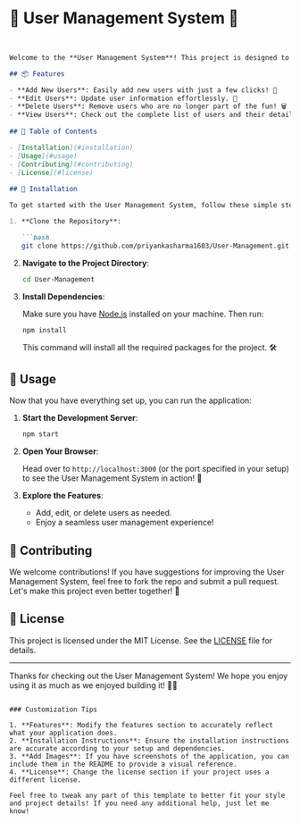 # 🎉 User Management System 🚀

```markdown


Welcome to the **User Management System**! This project is designed to make managing users a breeze. Whether you're adding new users, editing existing ones, or just browsing through the list, this app has you covered!

## 📦 Features

- **Add New Users**: Easily add new users with just a few clicks! 🎈
- **Edit Users**: Update user information effortlessly. 📝
- **Delete Users**: Remove users who are no longer part of the fun! 🗑️
- **View Users**: Check out the complete list of users and their details. 👀
  
## 📖 Table of Contents

- [Installation](#installation)
- [Usage](#usage)
- [Contributing](#contributing)
- [License](#license)
  
## 🔧 Installation

To get started with the User Management System, follow these simple steps:

1. **Clone the Repository**:

   ```bash
   git clone https://github.com/priyankasharma1603/User-Management.git
   ```

2. **Navigate to the Project Directory**:

   ```bash
   cd User-Management
   ```

3. **Install Dependencies**:

   Make sure you have [Node.js](https://nodejs.org/) installed on your machine. Then run:

   ```bash
   npm install
   ```

   This command will install all the required packages for the project. 🛠️

## 🚀 Usage

Now that you have everything set up, you can run the application:

1. **Start the Development Server**:

   ```bash
   npm start
   ```

2. **Open Your Browser**:

   Head over to `http://localhost:3000` (or the port specified in your setup) to see the User Management System in action! 🎉

3. **Explore the Features**:

   - Add, edit, or delete users as needed.
   - Enjoy a seamless user management experience!

## 🤝 Contributing

We welcome contributions! If you have suggestions for improving the User Management System, feel free to fork the repo and submit a pull request. Let's make this project even better together! 🙌

## 📄 License

This project is licensed under the MIT License. See the [LICENSE](LICENSE) file for details.

---

Thanks for checking out the User Management System! We hope you enjoy using it as much as we enjoyed building it! 🚀✨

```

### Customization Tips

1. **Features**: Modify the features section to accurately reflect what your application does.
2. **Installation Instructions**: Ensure the installation instructions are accurate according to your setup and dependencies.
3. **Add Images**: If you have screenshots of the application, you can include them in the README to provide a visual reference.
4. **License**: Change the license section if your project uses a different license.

Feel free to tweak any part of this template to better fit your style and project details! If you need any additional help, just let me know!
